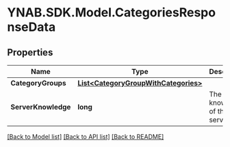 # YNAB.SDK.Model.CategoriesResponseData
## Properties

Name | Type | Description | Notes
------------ | ------------- | ------------- | -------------
**CategoryGroups** | [**List&lt;CategoryGroupWithCategories&gt;**](CategoryGroupWithCategories.md) |  | 
**ServerKnowledge** | **long** | The knowledge of the server | 

[[Back to Model list]](../README.md#documentation-for-models) [[Back to API list]](../README.md#documentation-for-api-endpoints) [[Back to README]](../README.md)

